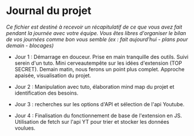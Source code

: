# Journal du projet

*Ce fichier est destiné à recevoir un récapitulatif de ce que vous avez fait pendant la journée avec votre équipe. Vous êtes libres d'organiser le bilan de vos journées comme bon vous semble (ex : fait aujourd'hui - plans pour demain - blocages)*

- Jour 1 : Démarrage en douceur. Prise en main tranquille des outils. Suivi serein d'un tuto. Mini cerveautempête sur les idées d'extension (TOP SECRET). Demain matin, nous ferons un point plus complet.
Approche apaisée, visualisation du projet. 

- Jour 2 : Manipulation avec tuto, élaboration mind map du projet et identification des besoins.

- Jour 3 : recherches sur les options d'API et sélection de l'api Youtube.

- Jour 4 : Finalisation du fonctionnement de base de l'extension en JS. Utilisation de fetch sur l'api YT pour trier et stocker les données voulues.